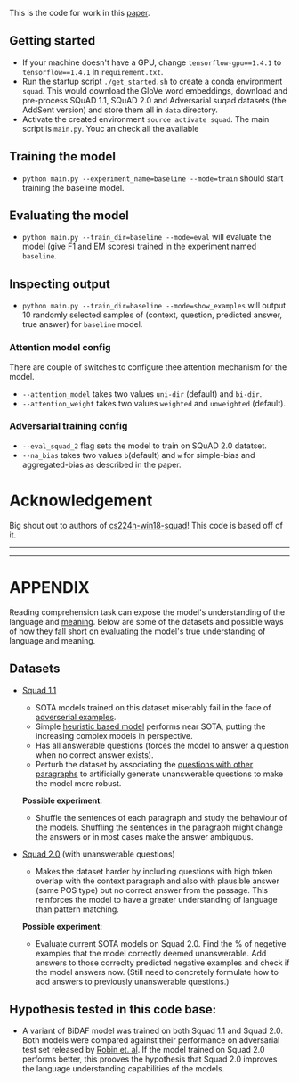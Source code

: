 This is the code for work in this [paper]. 

## Getting started
- If your machine doesn't have a GPU, change `tensorflow-gpu==1.4.1` to `tensorflow==1.4.1` in `requirement.txt`.
- Run the startup script `./get_started.sh` to create a conda environment `squad`. This would download the GloVe word embeddings, download and pre-process SQuAD 1.1, SQuAD 2.0 and Adversarial suqad datasets (the AddSent version) and store them all in `data` directory. 
- Activate the created environment `source activate squad`. The main script is `main.py`. Youc an check all the available 

## Training the model
- `python main.py --experiment_name=baseline --mode=train` should start training the baseline model.
## Evaluating the model
- `python main.py --train_dir=baseline --mode=eval` will evaluate the model (give F1 and EM scores) trained in the experiment named `baseline`.
## Inspecting output
- `python main.py --train_dir=baseline --mode=show_examples` will output 10 randomly selected samples of (context, question, predicted answer, true answer) for `baseline` model.

### Attention model config
There are couple of switches to configure thee attention mechanism for the model.
- `--attention_model` takes two values `uni-dir` (default) and `bi-dir`.
- `--attention_weight` takes two values `weighted` and `unweighted` (default).
### Adversarial training config
- `--eval_squad_2` flag sets the model to train on SQuAD 2.0 datatset.
- `--na_bias` takes two values `b`(default) and `w` for simple-bias and aggregated-bias as described in the paper.

# Acknowledgement
Big shout out to authors of [cs224n-win18-squad]! This code is based off of it.

----
----

# APPENDIX

Reading comprehension task can expose the model's understanding of the language and [meaning](https://plato.stanford.edu/entries/meaning/). Below are some of the datasets and possible ways of how they fall short on evaluating the model's true understanding of language and meaning.

## Datasets
- [Squad 1.1][1]
  * SOTA models trained on this dataset miserably fail in the face of [adverserial examples].
  * Simple [heuristic based model] performs near SOTA, putting the increasing complex models in perspective.
  * Has all answerable questions (forces the model to answer a question when no correct answer exists).
  * Perturb the dataset by associating the [questions with other paragraphs] to artificially generate unanswerable questions to make the model more robust.
  
  **Possible experiment**: 
  * Shuffle the sentences of each paragraph and study the behaviour of the models. Shuffling the sentences in the paragraph might change the answers or in most cases make the answer ambiguous.
- [Squad 2.0][2] (with unanswerable questions)
  * Makes the dataset harder by including questions with high token overlap with the context paragraph and also with plausible answer (same POS type) but no correct answer from the passage. This reinforces the model to have a greater understanding of language than pattern matching.
  
  **Possible experiment**: 
  * Evaluate current SOTA models on Squad 2.0. Find the % of negetive examples that the model correctly deemed unanswerable. Add answers to those correclty predicted negative examples and check if the model answers now. (Still need to concretely formulate how to add answers to previously unanswerable questions.)

## Hypothesis tested in this code base:
* A variant of BiDAF model was trained on both Squad 1.1 and Squad 2.0. Both models were compared against their performance on adversarial test set released by [Robin et. al]. If the model trained on Squad 2.0 performs better, this prooves the hypothesis that Squad 2.0 improves the language understanding capabilities of the models.
 
 [1]: https://arxiv.org/abs/1606.05250
 [2]: https://arxiv.org/abs/1806.03822
 [adverserial examples]: https://arxiv.org/abs/1707.07328
 [Robin et. al]: https://arxiv.org/abs/1707.07328
 [heuristic based model]: https://arxiv.org/abs/1703.04816
 [questions with other paragraphs]: https://arxiv.org/pdf/1710.10723.pdf
 [cs224n-win18-squad]: https://github.com/abisee/cs224n-win18-squad 
 [paper]: https://drive.google.com/file/d/1Y-cmOsCboaB8R-1QbykbjVM3h-xhywsY/view?usp=sharing

